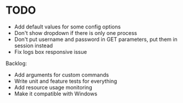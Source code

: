 # TODO

- Add default values for some config options
- Don't show dropdown if there is only one process
- Don't put username and password in GET parameters, put them in session instead
- Fix logs box responsive issue

Backlog:

- Add arguments for custom commands
- Write unit and feature tests for everything
- Add resource usage monitoring
- Make it compatible with Windows

